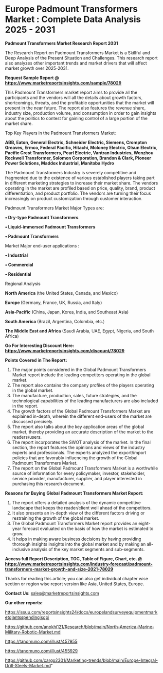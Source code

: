# Europe Padmount Transformers Market : Complete Data Analysis 2025 - 2031

<strong>Padmount Transformers Market Research Report 2031</strong>

The Research Report on Padmount Transformers Market is a Skillful and Deep Analysis of the Present Situation and Challenges. This research report also analyzes other important trends and market drivers that will affect market growth over 2025-2031.

<strong>Request Sample Report @ <a href=https://www.marketreportsinsights.com/sample/78029>https://www.marketreportsinsights.com/sample/78029</a></strong>

This Padmount Transformers market report aims to provide all the participants and the vendors will all the details about growth factors, shortcomings, threats, and the profitable opportunities that the market will present in the near future. The report also features the revenue share, industry size, production volume, and consumption in order to gain insights about the politics to contest for gaining control of a large portion of the market share.

Top Key Players in the Padmount Transformers Market:

<strong>ABB, Eaton, General Electric, Schneider Electric, Siemens, Crompton Greaves, Ermco, Federal Pacific, Hitachi, Moloney Electric, Olsun Electric, Pacific Crest Transformers, Pearl Electric, Vantran Industries, Wenzhou Rockwell Transformer, Solomon Corporation, Brandon & Clark, Pioneer Power Solutions, Maddox Industrial, Manitoba Hydro</strong>

The Padmount Transformers Industry is severely competitive and fragmented due to the existence of various established players taking part in different marketing strategies to increase their market share. The vendors operating in the market are profiled based on price, quality, brand, product differentiation, and product portfolio. The vendors are turning their focus increasingly on product customization through customer interaction.

Padmount Transformers Market Major Types are:

<strong>• Dry-type Padmount Transformers

• Liquid-immersed Padmount Transformers

• Padmount Transformers</strong>

Market Major end-user applications :

<strong>• Industrial

• Commercial

• Residential</strong>

Regional Analysis

</u><strong><b>North America</b></strong> (the United States, Canada, and Mexico)

<strong><b>Europe </b></strong>(Germany, France, UK, Russia, and Italy)

<strong><b>Asia-Pacific</b></strong> (China, Japan, Korea, India, and Southeast Asia)

<strong><b>South America</b></strong> (Brazil, Argentina, Colombia, etc.)

<strong><b>The Middle East and Africa</b></strong> (Saudi Arabia, UAE, Egypt, Nigeria, and South Africa)

<strong>Go For Interesting Discount Here: <a href=https://www.marketreportsinsights.com/discount/78029>https://www.marketreportsinsights.com/discount/78029</a></strong>

<strong>Points Covered in The Report:</strong>
<ol>
  <li>The major points considered in the Global Padmount Transformers Market report include the leading competitors operating in the global market.</li>
  <li>The report also contains the company profiles of the players operating in the global market.</li>
  <li>The manufacture, production, sales, future strategies, and the technological capabilities of the leading manufacturers are also included in the report.</li>
  <li>The growth factors of the Global Padmount Transformers Market are explained in-depth, wherein the different end-users of the market are discussed precisely.</li>
  <li>The report also talks about the key application areas of the global market, thereby providing an accurate description of the market to the readers/users.</li>
  <li>The report incorporates the SWOT analysis of the market. In the final section, the report features the opinions and views of the industry experts and professionals. The experts analyzed the export/import policies that are favorably influencing the growth of the Global Padmount Transformers Market.</li>
  <li>The report on the Global Padmount Transformers Market is a worthwhile source of information for every policymaker, investor, stakeholder, service provider, manufacturer, supplier, and player interested in purchasing this research document.</li>
</ol>
<strong>Reasons for Buying Global Padmount Transformers Market Report:</strong>

<ol>
  <li>The report offers a detailed analysis of the dynamic competitive landscape that keeps the reader/client well ahead of the competitors.</li>
  <li>It also presents an in-depth view of the different factors driving or restraining the growth of the global market.</li>
  <li>The Global Padmount Transformers Market report provides an eight-year forecast evaluated on the basis of how the market is estimated to grow.</li>
  <li>It helps in making aware business decisions by having providing thorough insights insights into the global market and by making an all-inclusive analysis of the key market segments and sub-segments.</li>
</ol>
<strong>Access full Report Description, TOC, Table of Figure, Chart, etc. @ <a href=https://www.marketreportsinsights.com/industry-forecast/padmount-transformers-market-growth-and-size-2021-78029>https://www.marketreportsinsights.com/industry-forecast/padmount-transformers-market-growth-and-size-2021-78029</a></strong>


Thanks for reading this article; you can also get individual chapter wise section or region wise report version like Asia, United States, Europe.

<strong>Contact Us:</strong>
sales@marketreportsinsights.com

<strong>Our other reports:</strong>

<a href=https://issuu.com/reportsinsights24/docs/europelandsurveyequipmentmarketgiantsspendingisgoi>https://issuu.com/reportsinsights24/docs/europelandsurveyequipmentmarketgiantsspendingisgoi</a>

<a href=https://github.com/anokhi121/Research/blob/main/North-America-Marine-Military-Robotic-Market.md>https://github.com/anokhi121/Research/blob/main/North-America-Marine-Military-Robotic-Market.md</a>

<a href=https://tanomuno.com/illust/457955>https://tanomuno.com/illust/457955</a>

<a href=https://tanomuno.com/illust/455929>https://tanomuno.com/illust/455929</a>

<a href=https://github.com/cargo2301/Marketing-trends/blob/main/Europe-Integral-Drill-Steels-Market.md>https://github.com/cargo2301/Marketing-trends/blob/main/Europe-Integral-Drill-Steels-Market.md</a>"
